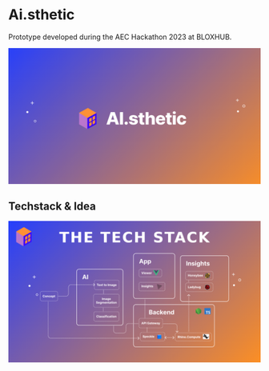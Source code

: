 # Ai.sthetic

Prototype developed during the AEC Hackathon 2023 at BLOXHUB.

![Ai.Sthetic](public/aisthetic.png)

## Techstack & Idea

![tech](public/tech-stack.png)